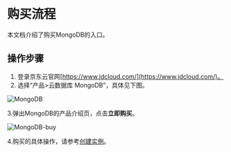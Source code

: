 # 购买流程

本文档介绍了购买MongoDB的入口。

## 操作步骤
1. 登录京东云官网[https://www.jdcloud.com/](https://www.jdcloud.com/)。
2. 选择“产品>云数据库 MongoDB”，具体见下图。

![MongoDB](https://github.com/jdcloudcom/cn/blob/master/image/mongodb/productpage.png)

3.弹出MongoDB的产品介绍页，点击**立即购买**。

![MongoDB-buy](https://github.com/jdcloudcom/cn/blob/master/image/mongodb/product-buy.png)

4.购买的具体操作，请参考[创建实例](https://github.com/jdcloudcom/cn/blob/master/documentation/Cloud-Database-and-Cache/MongoDB/Getting-Started/Create-Instance.md)。


